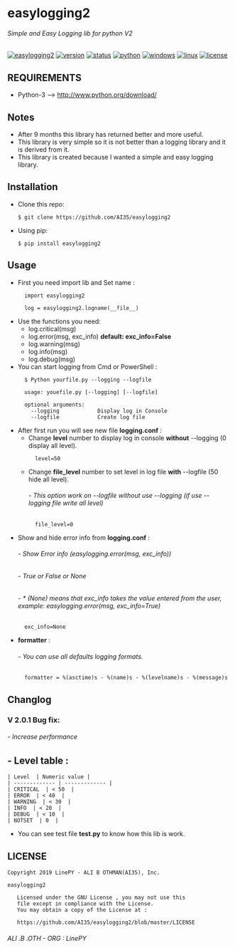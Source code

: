 # easylogging2
###### Simple and Easy Logging lib for python V2

[![easylogging2](https://img.shields.io/badge/build-passing-brightgreen.svg)]()
[![version](https://img.shields.io/badge/version-2.0.1-green.svg)]()
[![status](https://img.shields.io/badge/status-stable-brightgreen.svg)]()
[![python](https://img.shields.io/badge/python-3-blue.svg)](http://www.python.org/download/)
[![windows](https://img.shields.io/badge/windows-tested-brightgreen.svg)]()
[![linux](https://img.shields.io/badge/linux-tested-brightgreen.svg)]()
[![license](https://img.shields.io/badge/license-GNU-blue.svg)](https://github.com/AI35/easylogging2/blob/master/LICENSE)

## REQUIREMENTS
- Python-3 --> http://www.python.org/download/

## Notes
- After 9 months this library has returned better and more useful.
- This library is very simple so it is not better than a logging library and it is derived from it.
- This library is created because I wanted a simple and easy logging library.

## Installation

- Clone this repo:
	
	```
	$ git clone https://github.com/AI35/easylogging2
	```
- Using pip:
	
	```
	$ pip install easylogging2
	```

## Usage
- First you need import lib and Set name :
  ```
    import easylogging2
    
    log = easylogging2.logname(__file__)
  ```
- Use the functions you need:
  - log.critical(msg)
  - log.error(msg, exc_info) **default: exc_info=False**
  - log.warning(msg)
  - log.info(msg)
  - log.debug(msg)
- You can start logging from Cmd or PowerShell :
  ```
    $ Python yourfile.py --logging --logfile
    
    usage: youefile.py [--logging] [--logfile]
    
    optional arguments:
      --logging            Display log in Console
      --logfile            Create log file
  ```
- After first run you will see new file **logging.conf** :
  - Change **level** number to display log in console **without** --logging (0 display all level).
  	```
  	  level=50
  	```
  - Change **file_level** number to set level in log file **with** --logfile (50 hide all level).
  	###### - This option work on --logfile without use --logging (if use --logging file write all level)
  	```
   	  file_level=0
  	```
 - Show and hide error info from **logging.conf** :
  	###### - Show Error info (easylogging.error(msg, exc_info))
	###### - True or False or None
	###### - * (None) means that exc_info takes the value entered from the user, example: easylogging.error(msg, exc_info=True)
  	```
  	  exc_info=None
  	```
 - **formatter** :
    ###### - You can use all defaults logging formats.
  	```
	  formatter = %(asctime)s - %(name)s - %(levelname)s - %(message)s
	```
## Changlog
### V 2.0.1 Bug fix:
###### - Increase performance


## - Level table :

    | Level  | Numeric value |
    | ------------- | ------------- |
    | CRITICAL  | < 50  |
    | ERROR  | < 40  |
    | WARNING  | < 30  |
    | INFO  | < 20  |
    | DEBUG  | < 10  |
    | NOTSET  | 0  |
    
- You can see test file **test.py** to know how this lib is work.


  
## LICENSE
```
Copyright 2019 LinePY - ALI B OTHMAN(AI35), Inc.

easylogging2

   Licensed under the GNU License , you may not use this
   file except in compliance with the License.
   You may obtain a copy of the License at :

   https://github.com/AI35/easylogging2/blob/master/LICENSE
```
###### ALI .B .OTH - ORG : LinePY  
